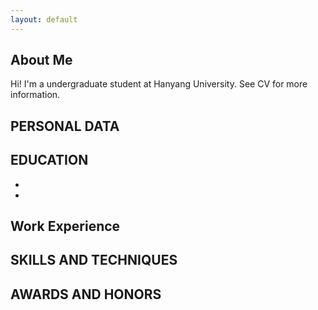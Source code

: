 ```yaml
---
layout: default
---
```


## About Me

<!--<img class="profile-picture" src="sample.jpg">-->
Hi! I'm a undergraduate student at Hanyang University. See CV for more information.

 <!-- This is a jekyll based resume template. You can find the full source code on [GitHub] --> 
 <!-- (https://github.com/bk2dcradle/researcher) -->

## PERSONAL DATA

## EDUCATION
- 
- 

## Work Experience

## SKILLS AND TECHNIQUES

## AWARDS AND HONORS

 <!-- This is a [link](http://google.com). Something *italics* and something **bold**.-->
 <!-- Here is a horizontal rule --- -->
 <!-- Here is a blockquote> To a great mind, nothing is little -->
